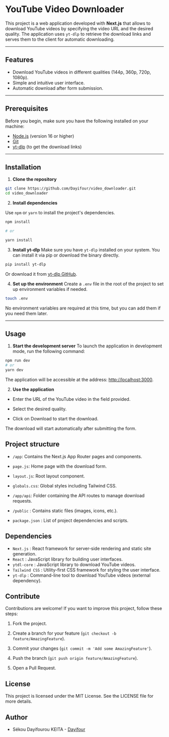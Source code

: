 # YouTube Video Downloader

This project is a web application developed with **Next.js** that allows to download YouTube videos by specifying the video URL and the desired quality. The application uses `yt-dlp` to retrieve the download links and serves them to the client for automatic downloading.

---

## Features

- Download YouTube videos in different qualities (144p, 360p, 720p, 1080p).
- Simple and intuitive user interface.
- Automatic download after form submission.

---

## Prerequisites

Before you begin, make sure you have the following installed on your machine:

- [Node.js](https://nodejs.org/) (version 16 or higher)
- [Git](https://git-scm.com/)
- [yt-dlp](https://github.com/yt-dlp/yt-dlp) (to get the download links)

---

## Installation

1. **Clone the repository**

```bash
git clone https://github.com/Dayifour/video_downloader.git
cd video_downloader

```

2. **Install dependencies**

Use `npm` or `yarn` to install the project's dependencies.

```bash
npm install

# or

yarn install
```

3. **Install yt-dlp**
   Make sure you have `yt-dlp` installed on your system. You can install it via pip or download the binary directly.

```bash
pip install yt-dlp
```

Or download it from [yt-dlp GitHub](https://github.com/yt-dlp/yt-dlp).

4. **Set up the environment**
   Create a `.env` file in the root of the project to set up environment variables if needed.

```bash
touch .env
```

No environment variables are required at this time, but you can add them if you need them later.

---

## Usage

1. **Start the development server**
   To launch the application in development mode, run the following command:

```bash
npm run dev
# or
yarn dev
```

The application will be accessible at the address: [http://localhost:3000](http://localhost:3000).

2. **Use the application**

- Enter the URL of the YouTube video in the field provided.

- Select the desired quality.

- Click on Download to start the download.

The download will start automatically after submitting the form.

## Project structure

- `/app`: Contains the Next.js App Router pages and components.

- `page.js`: Home page with the download form.

- `layout.js`: Root layout component.

- `globals.css`: Global styles including Tailwind CSS.

- `/app/api`: Folder containing the API routes to manage download requests.

- `/public` : Contains static files (images, icons, etc.).

- `package.json` : List of project dependencies and scripts.

## Dependencies

- `Next.js` : React framework for server-side rendering and static site generation.
- `React` : JavaScript library for building user interfaces.
- `ytdl-core` : JavaScript library to download YouTube videos.
- `Tailwind CSS` : Utility-first CSS framework for styling the user interface.
- `yt-dlp` : Command-line tool to download YouTube videos (external dependency).

## Contribute

Contributions are welcome! If you want to improve this project, follow these steps:

1. Fork the project.

2. Create a branch for your feature (`git checkout -b feature/AmazingFeature`).

3. Commit your changes (`git commit -m 'Add some AmazingFeature'`).

4. Push the branch (`git push origin feature/AmazingFeature`).

5. Open a Pull Request.

## License

This project is licensed under the MIT License. See the LICENSE file for more details.

## Author

- Sékou Dayifourou KEITA - [Dayifour](https://github.com/Dayifour)
